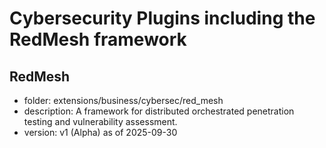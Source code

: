 # Cybersecurity Plugins including the RedMesh framework

## RedMesh
- folder: extensions/business/cybersec/red_mesh
- description: A framework for distributed orchestrated penetration testing and vulnerability assessment.
- version: v1 (Alpha) as of 2025-09-30
